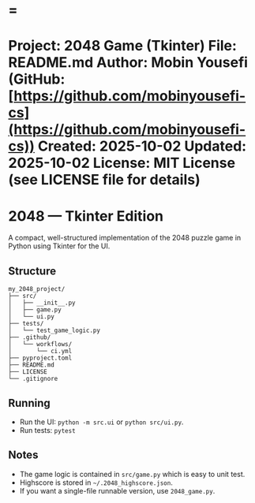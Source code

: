 # =

Project: 2048 Game (Tkinter)
File: README.md
Author: Mobin Yousefi (GitHub: [https://github.com/mobinyousefi-cs](https://github.com/mobinyousefi-cs))
Created: 2025-10-02
Updated: 2025-10-02
License: MIT License (see LICENSE file for details)
===================================================

# 2048 — Tkinter Edition

A compact, well-structured implementation of the 2048 puzzle game in Python using Tkinter for the UI.

## Structure

```
my_2048_project/
├── src/
│   ├── __init__.py
│   ├── game.py
│   └── ui.py
├── tests/
│   └── test_game_logic.py
├── .github/
│   └── workflows/
│       └── ci.yml
├── pyproject.toml
├── README.md
├── LICENSE
└── .gitignore
```

## Running

* Run the UI: `python -m src.ui` or `python src/ui.py`.
* Run tests: `pytest`

## Notes

* The game logic is contained in `src/game.py` which is easy to unit test.
* Highscore is stored in `~/.2048_highscore.json`.
* If you want a single-file runnable version, use `2048_game.py`.
